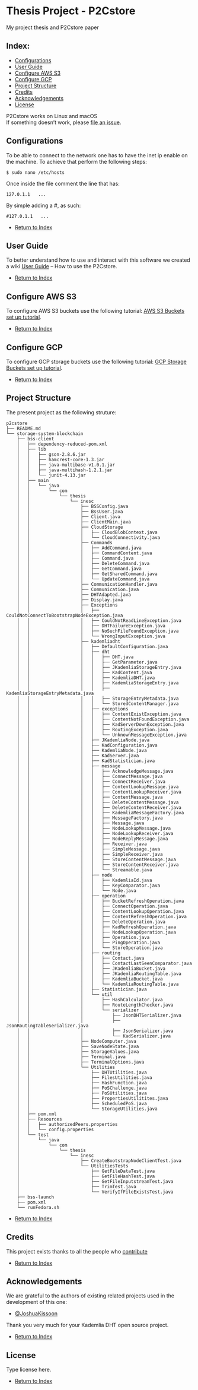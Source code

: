 # Thesis Project - P2Cstore
My project thesis and P2Cstore paper

## Index:
- [Configurations](#configurations)
- [User Guide](#user-guide)
- [Configure AWS S3](#configure-aws-s3)
- [Configure GCP](#configure-gcp)
- [Project Structure](#project-structure)
- [Credits](#credits)
- [Acknowledgements](#acknowledgements)
- [License](#license)

P2Cstore works on Linux and macOS<br>
If something doesn’t work, please [file an issue](https://github.com/QualiChain/P2Cstore/issues/new).<br>

## Configurations

To be able to connect to the network one has to have the inet ip enable on the machine.
To achieve that perform the following steps:

    $ sudo nano /etc/hosts
    
Once inside the file comment the line that has:

    127.0.1.1   ...
    
By simple adding a #, as such:

    #127.0.1.1   ...    

* [Return to Index](#index)

## User Guide

To better understand how to use and interact with this software we created a wiki [User Guide](https://github.com/QualiChain/P2Cstore/blob/master/User-Guide-P2Cstore.md) – How to use the P2Cstore.

* [Return to Index](#index)

## Configure AWS S3

To configure AWS S3 buckets use the following tutorial: [AWS S3 Buckets set up tutorial](https://docs.aws.amazon.com/AmazonS3/latest/user-guide/create-configure-bucket.html).

* [Return to Index](#index)

## Configure GCP

To configure GCP storage buckets use the following tutorial: [GCP Storage Buckets set up tutorial](https://cloud.google.com/storage/docs/creating-buckets).

* [Return to Index](#index)

## Project Structure

The present project as the following struture:

```
p2cstore
├── README.md
└── storage-system-blockchain
    ├── bss-client
    │   ├── dependency-reduced-pom.xml
    │   ├── lib
    │   │   ├── gson-2.8.6.jar
    │   │   ├── hamcrest-core-1.3.jar
    │   │   ├── java-multibase-v1.0.1.jar
    │   │   ├── java-multihash-1.2.1.jar
    │   │   └── junit-4.13.jar
    │   ├── main
    │   │   └── java
    │   │       └── com
    │   │           └── thesis
    │   │               └── inesc
    │   │                   ├── BSSConfig.java
    │   │                   ├── BssUser.java
    │   │                   ├── Client.java
    │   │                   ├── ClientMain.java
    │   │                   ├── CloudStorage
    │   │                   │   ├── CloudBlobContext.java
    │   │                   │   └── CloudConnectivity.java
    │   │                   ├── Commands
    │   │                   │   ├── AddCommand.java
    │   │                   │   ├── CommandContent.java
    │   │                   │   ├── Command.java
    │   │                   │   ├── DeleteCommand.java
    │   │                   │   ├── GetCommand.java
    │   │                   │   ├── GetSharedCommand.java
    │   │                   │   └── UpdateCommand.java
    │   │                   ├── CommunicationHandler.java
    │   │                   ├── Communication.java
    │   │                   ├── DHTAdapted.java
    │   │                   ├── Display.java
    │   │                   ├── Exceptions
    │   │                   │   ├── CouldNotConnectToBootstrapNodeException.java
    │   │                   │   ├── CouldNotReadLineException.java
    │   │                   │   ├── DHTFailureException.java
    │   │                   │   ├── NoSuchFileFoundException.java
    │   │                   │   └── WrongInputException.java
    │   │                   ├── kademliadht
    │   │                   │   ├── DefaultConfiguration.java
    │   │                   │   ├── dht
    │   │                   │   │   ├── DHT.java
    │   │                   │   │   ├── GetParameter.java
    │   │                   │   │   ├── JKademliaStorageEntry.java
    │   │                   │   │   ├── KadContent.java
    │   │                   │   │   ├── KademliaDHT.java
    │   │                   │   │   ├── KademliaStorageEntry.java
    │   │                   │   │   ├── KademliaStorageEntryMetadata.java
    │   │                   │   │   ├── StorageEntryMetadata.java
    │   │                   │   │   └── StoredContentManager.java
    │   │                   │   ├── exceptions
    │   │                   │   │   ├── ContentExistException.java
    │   │                   │   │   ├── ContentNotFoundException.java
    │   │                   │   │   ├── KadServerDownException.java
    │   │                   │   │   ├── RoutingException.java
    │   │                   │   │   └── UnknownMessageException.java
    │   │                   │   ├── JKademliaNode.java
    │   │                   │   ├── KadConfiguration.java
    │   │                   │   ├── KademliaNode.java
    │   │                   │   ├── KadServer.java
    │   │                   │   ├── KadStatistician.java
    │   │                   │   ├── message
    │   │                   │   │   ├── AcknowledgeMessage.java
    │   │                   │   │   ├── ConnectMessage.java
    │   │                   │   │   ├── ConnectReceiver.java
    │   │                   │   │   ├── ContentLookupMessage.java
    │   │                   │   │   ├── ContentLookupReceiver.java
    │   │                   │   │   ├── ContentMessage.java
    │   │                   │   │   ├── DeleteContentMessage.java
    │   │                   │   │   ├── DeleteContentReceiver.java
    │   │                   │   │   ├── KademliaMessageFactory.java
    │   │                   │   │   ├── MessageFactory.java
    │   │                   │   │   ├── Message.java
    │   │                   │   │   ├── NodeLookupMessage.java
    │   │                   │   │   ├── NodeLookupReceiver.java
    │   │                   │   │   ├── NodeReplyMessage.java
    │   │                   │   │   ├── Receiver.java
    │   │                   │   │   ├── SimpleMessage.java
    │   │                   │   │   ├── SimpleReceiver.java
    │   │                   │   │   ├── StoreContentMessage.java
    │   │                   │   │   ├── StoreContentReceiver.java
    │   │                   │   │   └── Streamable.java
    │   │                   │   ├── node
    │   │                   │   │   ├── KademliaId.java
    │   │                   │   │   ├── KeyComparator.java
    │   │                   │   │   └── Node.java
    │   │                   │   ├── operation
    │   │                   │   │   ├── BucketRefreshOperation.java
    │   │                   │   │   ├── ConnectOperation.java
    │   │                   │   │   ├── ContentLookupOperation.java
    │   │                   │   │   ├── ContentRefreshOperation.java
    │   │                   │   │   ├── DeleteOperation.java
    │   │                   │   │   ├── KadRefreshOperation.java
    │   │                   │   │   ├── NodeLookupOperation.java
    │   │                   │   │   ├── Operation.java
    │   │                   │   │   ├── PingOperation.java
    │   │                   │   │   └── StoreOperation.java
    │   │                   │   ├── routing
    │   │                   │   │   ├── Contact.java
    │   │                   │   │   ├── ContactLastSeenComparator.java
    │   │                   │   │   ├── JKademliaBucket.java
    │   │                   │   │   ├── JKademliaRoutingTable.java
    │   │                   │   │   ├── KademliaBucket.java
    │   │                   │   │   └── KademliaRoutingTable.java
    │   │                   │   ├── Statistician.java
    │   │                   │   └── util
    │   │                   │       ├── HashCalculator.java
    │   │                   │       ├── RouteLengthChecker.java
    │   │                   │       └── serializer
    │   │                   │           ├── JsonDHTSerializer.java
    │   │                   │           ├── JsonRoutingTableSerializer.java
    │   │                   │           ├── JsonSerializer.java
    │   │                   │           └── KadSerializer.java
    │   │                   ├── NodeComputer.java
    │   │                   ├── SaveNodeState.java
    │   │                   ├── StorageValues.java
    │   │                   ├── Terminal.java
    │   │                   ├── TerminalOptions.java
    │   │                   └── Utilities
    │   │                       ├── DHTUtilities.java
    │   │                       ├── FilesUtilities.java
    │   │                       ├── HashFunction.java
    │   │                       ├── PoSChallenge.java
    │   │                       ├── PoSUtilities.java
    │   │                       ├── PropertiesUtilitites.java
    │   │                       ├── ScheduledPoS.java
    │   │                       └── StorageUtilities.java
    │   ├── pom.xml
    │   ├── Resources
    │   │   ├── authorizedPeers.properties
    │   │   └── config.properties
    │   └── test
    │       └── java
    │           └── com
    │               └── thesis
    │                   └── inesc
    │                       ├── CreateBootstrapNodeClientTest.java
    │                       └── UtilitiesTests
    │                           ├── GetFileDataTest.java
    │                           ├── GetFileHashTest.java
    │                           ├── GetFileInputstreamTest.java
    │                           ├── TrimTest.java
    │                           └── VerifyIfFileExistsTest.java
    ├── bss-launch
    ├── pom.xml
    └── runFedora.sh

```

* [Return to Index](#index)


## Credits

This project exists thanks to all the people who [contribute](https://github.com/QualiChain/P2Cstore/graphs/contributors)<br>

* [Return to Index](#index)

## Acknowledgements

We are grateful to the authors of existing related projects used in the development of this one:

- [@JoshuaKissoon](https://github.com/JoshuaKissoon)

Thank you very much for your Kademlia DHT open source project.

* [Return to Index](#index)

## License

Type license here.

* [Return to Index](#index)
